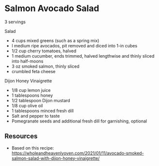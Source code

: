 # Salmon Avocado Salad

3 servings

Salad
* 4 cups mixed greens (such as a spring mix)
* l medium ripe avocados, pit removed and diced into 1-in cubes
* 1/2 cup cherry tomatoes, halved
* 1 medium cucumber, ends trimmed, halved lengthwise and thinly sliced into half-moons
* 3 oz smoked salmon, thinly sliced
* crumbled feta cheese

Dijon Honey Vinaigrette
* 1/8 cup lemon juice
* 1 tablespoons honey
* 1/2 tablespoon Dijon mustard
* 1/8 cup olive oil
* 1 tablespoons minced fresh dill
* Salt and pepper to taste
* Pomegranate seeds and additional fresh dill for garnishing, optional

## Resources
* Based on this recipe: https://wholeandheavenlyoven.com/2021/01/11/avocado-smoked-salmon-salad-with-dijon-honey-vinaigrette/
